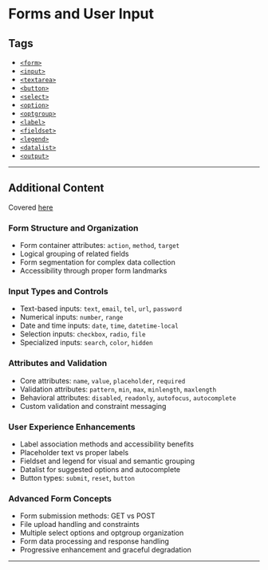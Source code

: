 # Forms and User Input

## Tags

+ [`<form>`](../../notes/html/00_tags/form.md)
+ [`<input>`](../../notes/html/00_tags/input.md)
+ [`<textarea>`](../../notes/html/00_tags/textarea.md)
+ [`<button>`](../../notes/html/00_tags/button.md)
+ [`<select>`](../../notes/html/00_tags/select.md)
+ [`<option>`](../../notes/html/00_tags/option.md)
+ [`<optgroup>`](../../notes/html/00_tags/optgroup.md)
+ [`<label>`](../../notes/html/00_tags/label.md)
+ [`<fieldset>`](../../notes/html/00_tags/fieldset.md)
+ [`<legend>`](../../notes/html/00_tags/legend.md)
+ [`<datalist>`](../../notes/html/00_tags/datalist.md)
+ [`<output>`](../../notes/html/00_tags/output.md)

---

## Additional Content

Covered [here](../../notes/html/09_forms_and_user_input.md)

### Form Structure and Organization

+ Form container attributes: `action`, `method`, `target`
+ Logical grouping of related fields
+ Form segmentation for complex data collection
+ Accessibility through proper form landmarks

### Input Types and Controls

+ Text-based inputs: `text`, `email`, `tel`, `url`, `password`
+ Numerical inputs: `number`, `range`
+ Date and time inputs: `date`, `time`, `datetime-local`
+ Selection inputs: `checkbox`, `radio`, `file`
+ Specialized inputs: `search`, `color`, `hidden`

### Attributes and Validation

+ Core attributes: `name`, `value`, `placeholder`, `required`
+ Validation attributes: `pattern`, `min`, `max`, `minlength`, `maxlength`
+ Behavioral attributes: `disabled`, `readonly`, `autofocus`, `autocomplete`
+ Custom validation and constraint messaging

### User Experience Enhancements

+ Label association methods and accessibility benefits
+ Placeholder text vs proper labels
+ Fieldset and legend for visual and semantic grouping
+ Datalist for suggested options and autocomplete
+ Button types: `submit`, `reset`, `button`

### Advanced Form Concepts

+ Form submission methods: GET vs POST
+ File upload handling and constraints
+ Multiple select options and optgroup organization
+ Form data processing and response handling
+ Progressive enhancement and graceful degradation

---
